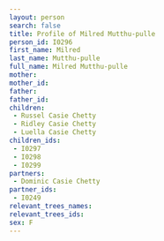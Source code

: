 ```yaml
---
layout: person
search: false
title: Profile of Milred Mutthu-pulle
person_id: I0296
first_name: Milred
last_name: Mutthu-pulle
full_name: Milred Mutthu-pulle
mother: 
mother_id: 
father: 
father_id: 
children:
 - Russel Casie Chetty
 - Ridley Casie Chetty
 - Luella Casie Chetty
children_ids:
 - I0297
 - I0298
 - I0299
partners:
 - Dominic Casie Chetty
partner_ids:
 - I0249
relevant_trees_names:
relevant_trees_ids:
sex: F
---
```


